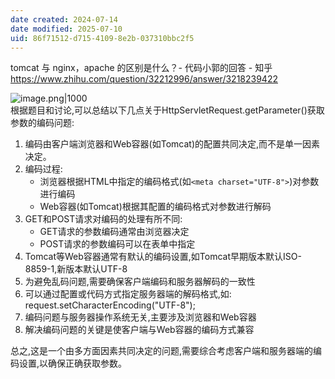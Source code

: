 ```yaml
---
date created: 2024-07-14
date modified: 2025-07-10
uid: 86f71512-d715-4109-8e2b-037310bbc2f5
---
```


tomcat 与 nginx，apache 的区别是什么？- 代码小郭的回答 - 知乎  
https://www.zhihu.com/question/32212996/answer/3218239422

![image.png|1000](https://imagehosting4picgo.oss-cn-beijing.aliyuncs.com/imagehosting/fix-dir%2Fpicgo%2Fpicgo-clipboard-images%2F2024%2F09%2F10%2F17-57-02-68ea81b7458415ad5c67da51ba2e8cb2-202409101757874-eee765.png)  
根据题目和讨论,可以总结以下几点关于HttpServletRequest.getParameter()获取参数的编码问题:

1. 编码由客户端浏览器和Web容器(如Tomcat)的配置共同决定,而不是单一因素决定。
2. 编码过程:
    - 浏览器根据HTML中指定的编码格式(如`<meta charset="UTF-8">`)对参数进行编码
    - Web容器(如Tomcat)根据其配置的编码格式对参数进行解码
3. GET和POST请求对编码的处理有所不同:
    - GET请求的参数编码通常由浏览器决定
    - POST请求的参数编码可以在表单中指定
4. Tomcat等Web容器通常有默认的编码设置,如Tomcat早期版本默认ISO-8859-1,新版本默认UTF-8
5. 为避免乱码问题,需要确保客户端编码和服务器解码的一致性
6. 可以通过配置或代码方式指定服务器端的解码格式,如: request.setCharacterEncoding("UTF-8");
7. 编码问题与服务器操作系统无关,主要涉及浏览器和Web容器
8. 解决编码问题的关键是使客户端与Web容器的编码方式兼容

总之,这是一个由多方面因素共同决定的问题,需要综合考虑客户端和服务器端的编码设置,以确保正确获取参数。
